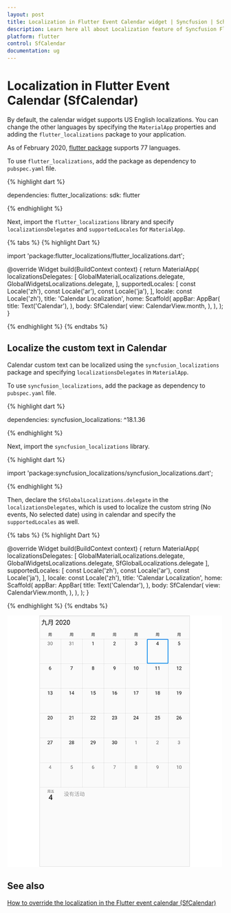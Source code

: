 ```yaml
---
layout: post
title: Localization in Flutter Event Calendar widget | Syncfusion | Scheduler
description: Learn here all about Localization feature of Syncfusion Flutter Event Calendar (SfCalendar) widget and more.
platform: flutter
control: SfCalendar
documentation: ug
---
```


# Localization in Flutter Event Calendar (SfCalendar)

By default, the calendar widget supports US English localizations. You can change the other languages by specifying the `MaterialApp` properties and adding the `flutter_localizations` package to your application.

As of February 2020, [flutter package](https://flutter.dev/docs/development/accessibility-and-localization/internationalization) supports 77 languages.

To use `flutter_localizations`, add the package as dependency to `pubspec.yaml` file.

{% highlight dart %}

dependencies:
flutter_localizations:
  sdk: flutter

{% endhighlight %}

Next, import the `flutter_localizations` library and specify `localizationsDelegates` and `supportedLocales` for `MaterialApp`.

{% tabs %}
{% highlight Dart %}

import 'package:flutter_localizations/flutter_localizations.dart';

@override
Widget build(BuildContext context) {
return MaterialApp(
        localizationsDelegates: [
            GlobalMaterialLocalizations.delegate,
            GlobalWidgetsLocalizations.delegate,
        ],
        supportedLocales: [
            const Locale('zh'),
            const Locale('ar'),
            const Locale('ja'),
        ],
        locale: const Locale('zh'),
        title: 'Calendar Localization',
        home: Scaffold(
            appBar: AppBar(
            title: Text('Calendar'),
            ),
            body: SfCalendar(
            view: CalendarView.month,
            ),
       ),
   );
}

{% endhighlight %}
{% endtabs %}

## Localize the custom text in Calendar
Calendar custom text can be localized using the `syncfusion_localizations` package and specifying `localizationsDelegates` in `MaterialApp`.

To use `syncfusion_localizations`, add the package as dependency to `pubspec.yaml` file.

{% highlight dart %}

dependencies:
syncfusion_localizations: ^18.1.36

{% endhighlight %}

Next, import the `syncfusion_localizations` library.

{% highlight dart %}

import 'package:syncfusion_localizations/syncfusion_localizations.dart';

{% endhighlight %}

Then, declare the `SfGlobalLocalizations.delegate` in the `localizationsDelegates`, which is used to localize the custom string (No events, No selected date) using in calendar and specify the `supportedLocales` as well.

{% tabs %}
{% highlight Dart %}

@override
Widget build(BuildContext context) {
        return MaterialApp(
                localizationsDelegates: [
                        GlobalMaterialLocalizations.delegate,
                        GlobalWidgetsLocalizations.delegate,
                        SfGlobalLocalizations.delegate
                ],
                supportedLocales: [
                        const Locale('zh'),
                        const Locale('ar'),
                        const Locale('ja'),
                ],
                locale: const Locale('zh'),
                title: 'Calendar Localization',
                home: Scaffold(
                appBar: AppBar(
                    title: Text('Calendar'),
                    ),
                    body: SfCalendar(
                    view: CalendarView.month,
                ),
         ),
     );
}

{% endhighlight %}
{% endtabs %}

![Localization Calendar](images/localization/localization.jpg)

## See also

[How to override the localization in the Flutter event calendar (SfCalendar)](https://www.syncfusion.com/kb/12328/how-to-override-the-localization-in-the-flutter-event-calendar-sfcalendar)
